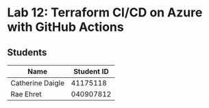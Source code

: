 # Lab 12: Terraform CI/CD on Azure with GitHub Actions

## Students

| Name             | Student ID |
| ---------------- | ---------- |
| Catherine Daigle | 41175118   |
| Rae Ehret        | 040907812  |
